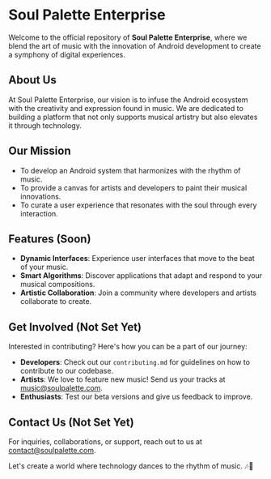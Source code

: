 # Soul Palette Enterprise

Welcome to the official repository of **Soul Palette Enterprise**, where we blend the art of music with the innovation of Android development to create a symphony of digital experiences.

## About Us

At Soul Palette Enterprise, our vision is to infuse the Android ecosystem with the creativity and expression found in music. We are dedicated to building a platform that not only supports musical artistry but also elevates it through technology.

## Our Mission

- To develop an Android system that harmonizes with the rhythm of music.
- To provide a canvas for artists and developers to paint their musical innovations.
- To curate a user experience that resonates with the soul through every interaction.

## Features (Soon)

- **Dynamic Interfaces**: Experience user interfaces that move to the beat of your music.
- **Smart Algorithms**: Discover applications that adapt and respond to your musical compositions.
- **Artistic Collaboration**: Join a community where developers and artists collaborate to create.

## Get Involved (Not Set Yet)

Interested in contributing? Here's how you can be a part of our journey:

- **Developers**: Check out our `contributing.md` for guidelines on how to contribute to our codebase.
- **Artists**: We love to feature new music! Send us your tracks at music@soulpalette.com.
- **Enthusiasts**: Test our beta versions and give us feedback to improve.

## Contact Us (Not Set Yet)

For inquiries, collaborations, or support, reach out to us at contact@soulpalette.com.

Let's create a world where technology dances to the rhythm of music. 🎶📱
